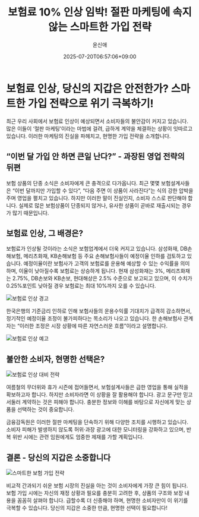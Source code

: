 ﻿---
title: "보험료 10% 인상 임박! 절판 마케팅에 속지 않는 스마트한 가입 전략"
description: "## “이번 달까지만 가입 가능” 보험료 인상 앞두고 불안 자극 ..."
date: 2025-07-20T06:57:06+09:00
author: "윤신애"
categories: ["economy"]
tags: ["뉴스", "이슈", "금융감독원", "금융당국", "보험", "보험료", "보험료 인상", "보험사", "절판 마케팅", "소비자 보호", "보험 가입 전략"]
hash: d5772ca3
source_url: "https://www.reportera.co.kr/news/aiming-for-an-increase-in-insurance-premiums-next-month/"
url: "/economy/boheomryo-10-insang-imbag/"
images: ["https://imagedelivery.net/BhPWbivJAhTvor9c-8lV2w/4f99f970-f6aa-4043-4414-dad754f34f00/public", "https://imagedelivery.net/BhPWbivJAhTvor9c-8lV2w/bcee72e6-d819-42f6-b859-1f2a89957500/public", "https://imagedelivery.net/BhPWbivJAhTvor9c-8lV2w/f7949d5c-d85b-492f-0768-9d30cc9c1a00/public", "https://imagedelivery.net/BhPWbivJAhTvor9c-8lV2w/f1f62eee-d28b-4d70-0d77-57718b3be200/public"]
thumbnail: "https://imagedelivery.net/BhPWbivJAhTvor9c-8lV2w/4f99f970-f6aa-4043-4414-dad754f34f00/public"
image: "https://imagedelivery.net/BhPWbivJAhTvor9c-8lV2w/4f99f970-f6aa-4043-4414-dad754f34f00/public"
featured_image: "https://imagedelivery.net/BhPWbivJAhTvor9c-8lV2w/4f99f970-f6aa-4043-4414-dad754f34f00/public"
image_width: 1200
image_height: 630
slug: "boheomryo-10-insang-imbag"
type: "post"
layout: "single"
news_keywords: "뉴스, 이슈, 금융감독원, 금융당국, 보험"
robots: "index, follow"
draft: false
---

# 보험료 인상, 당신의 지갑은 안전한가? 스마트한 가입 전략으로 위기 극복하기!

최근 우리 사회에서 보험료 인상이 예상되면서 소비자들의 불안감이 커지고 있습니다. 많은 이들이 ‘절판 마케팅’이라는 마법에 걸려, 급하게 계약을 체결하는 상황이 잇따르고 있습니다. 이러한 마케팅의 진실을 파헤치고, 현명한 가입 전략을 소개합니다.

## “이번 달 가입 안 하면 큰일 난다?” - 과장된 영업 전략의 뒤편

보험 상품의 단종 소식은 소비자에게 큰 충격으로 다가옵니다. 최근 몇몇 보험설계사들은 “이번 달까지만 가입할 수 있다”, “다음 주면 이 상품이 사라진다”는 식의 강한 압박을 주며 영업을 펼치고 있습니다. 하지만 이러한 말이 진실인지, 소비자 스스로 판단해야 합니다. 실제로 많은 보험상품이 단종되지 않거나, 유사한 상품이 곧바로 재출시되는 경우가 많기 때문입니다.

## 보험료 인상, 그 배경은?

보험료가 인상될 것이라는 소식은 보험업계에서 더욱 커지고 있습니다. 삼성화재, DB손해보험, 메리츠화재, KB손해보험 등 주요 손해보험사들이 예정이율 인하를 검토하고 있습니다. 예정이율이란 보험사가 고객의 보험료를 운용해 예상할 수 있는 수익률을 의미하며, 이율이 낮아질수록 보험료는 상승하게 됩니다. 현재 삼성화재는 3%, 메리츠화재는 2.75%, DB손보와 KB손보, 현대해상은 2.5% 수준으로 보고되고 있으며, 이 수치가 0.25%포인트 낮아질 경우 보험료는 최대 10%까지 오를 수 있습니다.


![보험료 인상 경고](https://imagedelivery.net/BhPWbivJAhTvor9c-8lV2w/4f99f970-f6aa-4043-4414-dad754f34f00/public)


한국은행의 기준금리 인하로 인해 보험사들의 운용수익률 기대치가 급격히 감소하면서, 정기적인 예정이율 조정이 불가피하다는 목소리가 나오고 있습니다. 한 손해보험사 관계자는 “이러한 조정은 시장 상황에 따른 자연스러운 흐름”이라고 설명합니다.


![보험료 인상 예고](https://imagedelivery.net/BhPWbivJAhTvor9c-8lV2w/bcee72e6-d819-42f6-b859-1f2a89957500/public)


## 불안한 소비자, 현명한 선택은?


![보험료 인상 대비 전략](https://imagedelivery.net/BhPWbivJAhTvor9c-8lV2w/f7949d5c-d85b-492f-0768-9d30cc9c1a00/public)


여름철의 무더위와 휴가 시즌에 접어들면서, 보험설계사들은 급한 영업을 통해 실적을 확보하고자 합니다. 하지만 소비자라면 이 상황을 잘 활용해야 합니다. 광고 문구만 믿고 서둘러 계약하는 것은 피해야 합니다. 충분한 정보와 이해를 바탕으로 자신에게 맞는 상품을 선택하는 것이 중요합니다.

금융감독원은 이러한 절판 마케팅을 단속하기 위해 다양한 조치를 시행하고 있습니다. 소비자 피해가 발생하지 않도록 허위·과장 광고에 대한 모니터링을 강화하고 있으며, 반복 위반 시에는 관련 임원에게도 엄중한 제재를 가할 계획입니다.

## 결론 - 당신의 지갑은 소중합니다


![스마트한 보험 가입 전략](https://imagedelivery.net/BhPWbivJAhTvor9c-8lV2w/f1f62eee-d28b-4d70-0d77-57718b3be200/public)


비교적 간과되기 쉬운 보험 시장의 진실을 아는 것이 소비자에게 가장 큰 힘이 됩니다. 보험 가입 시에는 자신의 재정 상황과 필요를 충분히 고려한 후, 상품의 구조와 보장 내용을 꼼꼼히 살펴야 합니다. 급할수록 더 신중해야 하며, 현명한 소비자만이 이 위기를 극복할 수 있습니다. 당신의 지갑은 소중한 만큼, 현명한 선택이 필요합니다!

